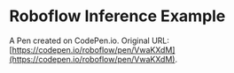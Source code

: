 # Roboflow Inference Example

A Pen created on CodePen.io. Original URL: [https://codepen.io/roboflow/pen/VwaKXdM](https://codepen.io/roboflow/pen/VwaKXdM).

